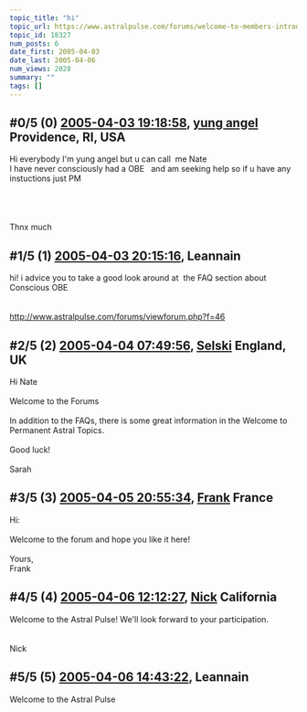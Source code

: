 ```yaml
---
topic_title: "hi"
topic_url: https://www.astralpulse.com/forums/welcome-to-members-introductions!/hi-18327
topic_id: 18327
num_posts: 6
date_first: 2005-04-03
date_last: 2005-04-06
num_views: 2028
summary: ""
tags: []
---
```


## \#0/5 (0) [2005-04-03 19:18:58](https://www.astralpulse.com/forums/index.php?msg=158854), [yung angel](https://www.astralpulse.com/forums/profile/?u=8766) Providence, RI, USA ##
<section>
Hi everybody I'm yung angel but u can call  me Nate
<br>
I have never consciously had a OBE   and am seeking help so if u have any instuctions just PM
<br>
<br>
<br>
<br>
<br>
Thnx much
</section>

## \#1/5 (1) [2005-04-03 20:15:16](https://www.astralpulse.com/forums/index.php?msg=158857), Leannain  ##
<section>
hi! i advice you to take a good look around at  the FAQ section about Conscious OBE
<br>
<br>
<br>
<a class="bbc_link" href="http://www.astralpulse.com/forums/viewforum.php?f=46" rel="noopener" target="_blank">
 http://www.astralpulse.com/forums/viewforum.php?f=46
</a>
</section>

## \#2/5 (2) [2005-04-04 07:49:56](https://www.astralpulse.com/forums/index.php?msg=158902), [Selski](https://www.astralpulse.com/forums/profile/?u=6012) England, UK ##
<section>
Hi Nate
<br>
<br>
Welcome to the Forums
<br>
<br>
In addition to the FAQs, there is some great information in the Welcome to Permanent Astral Topics.
<br>
<br>
Good luck!
<br>
<br>
Sarah
</section>

## \#3/5 (3) [2005-04-05 20:55:34](https://www.astralpulse.com/forums/index.php?msg=159149), [Frank](https://www.astralpulse.com/forums/profile/?u=359) France ##
<section>
Hi:
<br>
<br>
Welcome to the forum and hope you like it here!
<br>
<br>
Yours,
<br>
Frank
</section>

## \#4/5 (4) [2005-04-06 12:12:27](https://www.astralpulse.com/forums/index.php?msg=159206), [Nick](https://www.astralpulse.com/forums/profile/?u=2080) California ##
<section>
Welcome to the Astral Pulse! We'll look forward to your participation.
<br>
<br>
<br>
Nick
</section>

## \#5/5 (5) [2005-04-06 14:43:22](https://www.astralpulse.com/forums/index.php?msg=159219), Leannain  ##
<section>
Welcome to the Astral Pulse
</section>